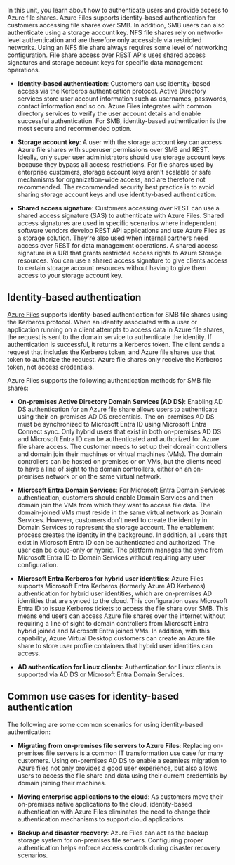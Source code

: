 In this unit, you learn about how to authenticate users and provide access to Azure file shares. Azure Files supports identity-based authentication for customers accessing file shares over SMB. In addition, SMB users can also authenticate using a storage account key. NFS file shares rely on network-level authentication and are therefore only accessible via restricted networks. Using an NFS file share always requires some level of networking configuration. File share access over REST APIs uses shared access signatures and storage account keys for specific data management operations.

- **Identity-based authentication**: Customers can use identity-based access via the Kerberos authentication protocol. Active Directory services store user account information such as usernames, passwords, contact information and so on. Azure Files integrates with common directory services to verify the user account details and enable successful authentication. For SMB, identity-based authentication is the most secure and recommended option.

- **Storage account key**: A user with the storage account key can access Azure file shares with superuser permissions over SMB and REST. Ideally, only super user administrators should use storage account keys because they bypass all access restrictions. For file shares used by enterprise customers, storage account keys aren't scalable or safe mechanisms for organization-wide access, and are therefore not recommended. The recommended security best practice is to avoid sharing storage account keys and use identity-based authentication.

- **Shared access signature**: Customers accessing over REST can use a shared access signature (SAS) to authenticate with Azure Files. Shared access signatures are used in specific scenarios where independent software vendors develop REST API applications and use Azure Files as a storage solution. They're also used when internal partners need access over REST for data management operations. A shared access signature is a URI that grants restricted access rights to Azure Storage resources. You can use a shared access signature to give clients access to certain storage account resources without having to give them access to your storage account key.

## Identity-based authentication

[Azure Files](/azure/storage/files/storage-files-introduction) supports identity-based authentication for SMB file shares using the Kerberos protocol. When an identity associated with a user or application running on a client attempts to access data in Azure file shares, the request is sent to the domain service to authenticate the identity. If authentication is successful, it returns a Kerberos token. The client sends a request that includes the Kerberos token, and Azure file shares use that token to authorize the request. Azure file shares only receive the Kerberos token, not access credentials.

Azure Files supports the following authentication methods for SMB file shares:

- **On-premises Active Directory Domain Services (AD DS)**: Enabling AD DS authentication for an Azure file share allows users to authenticate using their on-premises AD DS credentials. The on-premises AD DS must be synchronized to Microsoft Entra ID using Microsoft Entra Connect sync. Only hybrid users that exist in both on-premises AD DS and Microsoft Entra ID can be authenticated and authorized for Azure file share access. The customer needs to set up their domain controllers and domain join their machines or virtual machines (VMs). The domain controllers can be hosted on premises or on VMs, but the clients need to have a line of sight to the domain controllers, either on an on-premises network or on the same virtual network.

- **Microsoft Entra Domain Services**: For Microsoft Entra Domain Services authentication, customers should enable Domain Services and then domain join the VMs from which they want to access file data. The domain-joined VMs must reside in the same virtual network as Domain Services. However, customers don't need to create the identity in Domain Services to represent the storage account. The enablement process creates the identity in the background. In addition, all users that exist in Microsoft Entra ID can be authenticated and authorized. The user can be cloud-only or hybrid. The platform manages the sync from Microsoft Entra ID to Domain Services without requiring any user configuration.

- **Microsoft Entra Kerberos for hybrid user identities**: Azure Files supports Microsoft Entra Kerberos (formerly Azure AD Kerberos) authentication for hybrid user identities, which are on-premises AD identities that are synced to the cloud. This configuration uses Microsoft Entra ID to issue Kerberos tickets to access the file share over SMB. This means end users can access Azure file shares over the internet without requiring a line of sight to domain controllers from Microsoft Entra hybrid joined and Microsoft Entra joined VMs. In addition, with this capability, Azure Virtual Desktop customers can create an Azure file share to store user profile containers that hybrid user identities can access.

- **AD authentication for Linux clients**: Authentication for Linux clients is supported via AD DS or Microsoft Entra Domain Services.

## Common use cases for identity-based authentication

The following are some common scenarios for using identity-based authentication:

- **Migrating from on-premises file servers to Azure Files**: Replacing on-premises file servers is a common IT transformation use case for many customers. Using on-premises AD DS to enable a seamless migration to Azure files not only provides a good user experience, but also allows users to access the file share and data using their current credentials by domain joining their machines.

- **Moving enterprise applications to the cloud**: As customers move their on-premises native applications to the cloud, identity-based authentication with Azure Files eliminates the need to change their authentication mechanisms to support cloud applications.

- **Backup and disaster recovery**: Azure Files can act as the backup storage system for on-premises file servers. Configuring proper authentication helps enforce access controls during disaster recovery scenarios.
